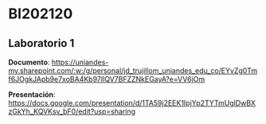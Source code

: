 # BI202120

## Laboratorio 1

**Documento**: https://uniandes-my.sharepoint.com/:w:/g/personal/jd_trujillom_uniandes_edu_co/EYvZg0Tmf6JOgkJApb9e7xoBA4Kb97IlQV7BFZZNkEGayA?e=VV6jOm

**Presentación**: https://docs.google.com/presentation/d/1TA59j2EEK1IpjYp2TYTmUglDwBXzGkYh_KQVKsv_bF0/edit?usp=sharing